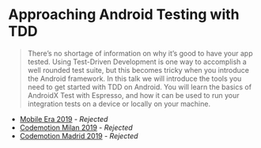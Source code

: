 # Approaching Android Testing with TDD

> There’s no shortage of information on why it’s good to have your app tested. Using Test-Driven Development is one way to accomplish a well rounded test suite, but this becomes tricky when you introduce the Android framework. In this talk we will introduce the tools you need to get started with TDD on Android. You will learn the basics of AndroidX Test with Espresso, and how it can be used to run your integration tests on a device or locally on your machine.

- [Mobile Era 2019](https://mobileera.rocks/) - _Rejected_
- [Codemotion Milan 2019](https://events.codemotion.com/conferences/milan/2019/) - _Rejected_
- [Codemotion Madrid 2019](https://events.codemotion.com/conferences/madrid/2019/) - _Rejected_
